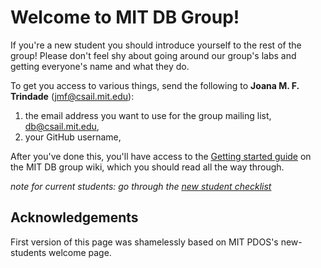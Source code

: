 # Welcome to MIT DB Group!
If you're a new student you should introduce yourself to the rest of the group! Please don't feel shy about going around our group's labs and getting everyone's name and what they do.

To get you access to various things, send the following to **Joana M. F. Trindade** (jmf@csail.mit.edu):

1. the email address you want to use for the group mailing list, <db@csail.mit.edu>,
2. your GitHub username,

After you've done this, you'll have access to the [Getting started guide](https://github.com/mitdbg/wiki/blob/master/new-student-getting-started.md) on the MIT DB group wiki, which you should read all the way through.

_note for current students: go through the [new student checklist](https://github.com/mitdbg/wiki/blob/master/onboarding/new-student-checklist.md)_

## Acknowledgements

First version of this page was shamelessly based on MIT PDOS's new-students welcome page.
